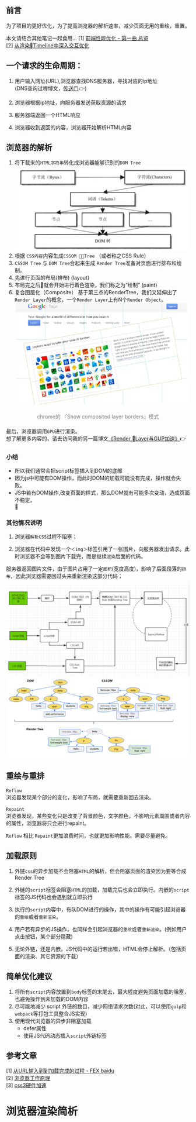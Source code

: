 ## 前言
为了项目的更好优化，为了提高浏览器的解析速率，减少页面无用的重绘，重置。

本文请结合其他笔记一起食用... 
[1] [前端性能优化 - 第一曲 总览](https://github.com/HXWfromDJTU/blog/issues/39)  
[2] [从渲染Timeline中深入交互优化](https://github.com/HXWfromDJTU/blog/issues/27)      

## 一个请求的生命周期：

1. 用户输入网址(URL),浏览器查找DNS服务器，寻找对应的ip地址  
(DNS查询过程博文，[传送门](/network/DNS.md)👉) 

2. 浏览器根据ip地址，向服务器发送获取资源的请求  

3. 服务器端返回一个HTML响应

4. 浏览器收到返回的内容，浏览器开始解析HTML内容  

## 浏览器的解析
1. 将下载来的`HTML字符串`转化成浏览器能够识别的`DOM Tree`  
![](https://raw.githubusercontent.com/HXWfromDJTU/blog/master/blog_assets/DOM_TREE.png)
2. 根据 `CSS内容`内容生成`CSSOM Tree` （或者称之CSS Rule）
3. `CSSOM Tree` 与 `DOM Tree`合起来生成 `Render Tree`准备对页面进行排布和绘制。    
4. 先进行页面的布局(排布)  (layout)
5. 布局完之后就会开始进行着色渲染，我们称之为“绘制” (paint)  
6. 复合图层化（Composite）
基于第三点的RenderTree，我们又延伸出了`Render Layer`的概念，一个`Render Layer`上有N个`Render Object`。 
![](https://raw.githubusercontent.com/HXWfromDJTU/blog/master/blog_assets/tilt.png) 
<div style="color:grey;text-align:center;margin-bottom:20px;">chrome的 『Show composited layer borders』模式</div>

最后，浏览器调用`GPU`进行渲染。    
想了解更多内容的，请去访问我的另一篇博文[《Render Layer与GUP加速》](/css/GPU.md)👉
 
<!-- 4️⃣ 渲染过程中若遇到`<script>`标签下载完成，则会马上开始执行，优先级高于`render`，而我们知道浏览器的渲染线程和JS解析线程是互斥的，所以这里js的执行就会停止UI的渲染。  
(想了解更多，请看另一篇博文[传送门](/browser/JS_browser_thread.md)👉）   -->

### 小结
* 所以我们通常会把script标签插入到DOM的底部  
* 因为js中可能有DOM操作，而此时DOM的加载可能没有完成，操作就会失败。
* JS中若有DOM操作,改变页面的样式，那么DOM就有可能多次变动，造成页面不稳定。  


### 其他情况说明
1. 浏览器`解析CSS`过程不阻塞；

2. 浏览器在代码中发现一个`＜img＞`标签引用了一张图片，向服务器发出请求。此时浏览器不会等到图片下载完，而是继续`渲染`后面的代码。     

服务器返回图片文件，由于图片占用了一定`面积`(宽度高度)，影响了后面段落的`排布`，因此浏览器需要回过头来重新渲染这部分代码；  

![rendingprocess](https://raw.githubusercontent.com/HXWfromDJTU/blog/master/blog_assets/redning_process.png)  
![rendingtree](https://raw.githubusercontent.com/HXWfromDJTU/blog/master/blog_assets/rendingtree.png)      

## 重绘与重排
`Reflow`   
浏览器发现某个部分的变化，影响了布局，就需要重新回去渲染。   

`Repaint`   
浏览器发现，某些变化只是改变了背景颜色，文字颜色，不影响元素周围或者内容的属性，浏览器将只会进行repaint。

`Reflow` 相比 `Repaint`更加浪费时间，也就更加影响性能。需要尽量避免。

## 加载原则
1. 外链`css`的异步加载不会阻塞`HTML`的解析，但会阻塞页面的渲染<span class="tips">因为要等合成Render Tree</span>

2. 外链的`script`标签会阻塞`HTML`的加载，加载完后也会立即执行。内嵌的`script`标签的JS代码也会遇到就立即执行

3. 执行的`script`内容中，有队DOM进行的操作，其中的操作有可能引起浏览器的`重绘`或者`重新渲染`。

4. 用户若有异步的JS操作，也同样会引起浏览器的`重绘`或者`重新渲染`。(例如用户点击按钮，某个部分隐藏) 

5. 无论外链，还是内嵌。JS代码中的运行若出错，HTML会停止解析。（包括页面的渲染、其它资源的下载）  

## 简单优化建议
1. 将所有`script`内容放置到`body`标签的末尾去，最大程度避免页面加载的阻塞，也避免操作到未加载的DOM内容  
2. 尽可能地减少 script 外链的数目，减少网络请求次数(对此，可以使用`gulp`和`webpack`等打包工具整合JS实现)   
3. 使用现代浏览器的异步非阻塞加载   
   * defer属性
   * 使用JS代码动态插入`script`外链标签   

<!-- [css性能优化](/CSS/css_optimize.md)     -->


## 参考文章
[1] [从URL输入到到加载完成的过程 - FEX baidu](http://fex.baidu.com/blog/2014/05/what-happen/)    
[2] [浏览器工作原理](https://github.com/slashhuang/translation/blob/master/%E6%B5%8F%E8%A7%88%E5%99%A8%E6%B8%B2%E6%9F%93%E6%9C%BA%E5%88%B6)     
[3] [css3硬件加速](https://div.io/topic/1348)   

# 浏览器渲染简析

